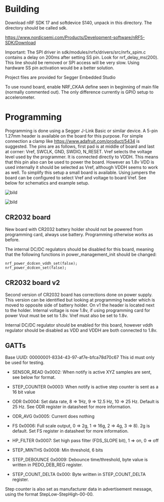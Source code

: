 # Building

Download nRF SDK 17 and softdevice S140, unpack in this directory. The directory should be called sdk.

https://www.nordicsemi.com/Products/Development-software/nRF5-SDK/Download

Important: The SPI driver in sdk/modules/nrfx/drivers/src/nrfx_spim.c contains a delay on 200ms after setting SS pin. Look for nrf_delay_ms(200). This line should be removed or SPI access will be very slow. Using hardware SS pin activation would be a better solution.

Project files are provided for Segger Embedded Studio

To use round board, enable NRF_CKAA define seen in beginning of main file (normally commented out). The only difference currently is GPIO setup to accelerometer.

# Programming

Programming is done using a Segger J-Link Basic or similar device. A 5-pin 1.27mm header is available on the board for this purpose. For simple connection a clamp like https://www.adafruit.com/product/5434 is suggested. The pins are as follows, first pad is at middle of board and last at corner: Vref, SWCLK, GND, SWDIO, N_RESET.
Vref selects the voltage level used by the programmer. It is connected directly to VDDH. This means that this pin also can be used to power the board. However as 1.8v VDD is used internally it should be selected as Vref, although VDDH seems to work as well. To simplify this setup a small board is available. Using jumpers the board can be configured to select Vref and voltage to board Vref. See below for schematics and example setup.

![bild](https://github.com/seerelectronics/ble_tag/assets/61621920/752427a9-33f1-435b-8db5-f5405943a3ad)

![bild](https://github.com/seerelectronics/ble_tag/assets/61621920/fe332da2-648e-4ee0-98c0-fce6769b22ec)

## CR2032 board

New board with CR2032 battery holder should not be powered from programming card, always use battery. Programming otherwise works as before.

The internal DC/DC regulators should be disabled for this board, meaning that the following functions in power_management_init should be changed:

    nrf_power_dcdcen_vddh_set(false);
    nrf_power_dcdcen_set(false);


## CR2032 board v2

Second version of CR2032 board has corrections done on power supply. This version can be identified but looking at programming header which is moved to opposite side of battery holder. On v1 the header is located next to the holder. Internal voltage is now 1.8v, if using programming card for power Vout must be set to 1.8v. Vref must also be set to 1.8v.

Internal DC/DC regulator should be enabled for this board, however vddh regulator should be disabled as VDD and VDDH are both connected to 1.8v.

## GATTs

Base UUID: 00000001-8334-43-97-af7e-bfca78d70c67
This id must only be used for testing.

* SENSOR_READ 0x0002: When notify is active XYZ samples are sent, see below for format.

* STEP_COUNTER 0x0003: When notify is active step counter is sent as a 16 bit value

* ODR 0x0004: Set data rate, 8 => 1Hz, 9 => 12.5 Hz, 10 => 25 Hz. Default is 25 Hz. See ODR register in datasheet for more information.

* ODR_AVG 0x0005: Current does nothing

* FS 0x0006: Full scale output, 0 => 2g, 1 => 16g, 2 => 4g, 3 => 8). 2g is default. Set FS register in datasheet for more information.

* HP_FILTER 0x0007: Set high pass filter (FDS_SLOPE bit), 1 => on, 0 => off

* STEP_MINTHS 0x0008: Min threshold, 6 bits

* STEP_DEBOUNCE 0x0009: Debounce time/threshold, byte value is written in PEDO_DEB_REG register.

* STEP_COUNT_DELTA 0x000: Byte written in STEP_COUNT_DELTA register.

Step counter is also set as manufacturer data in advertisement message, using the format StepLow-StepHigh-00-00.
